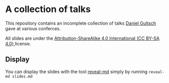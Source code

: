 A collection of talks
=====================

This repository contains an incomplete collection of talks [Daniel Gultsch](https://gultsch.de) gave at various conferces.

All slides are under the [Attribution-ShareAlike 4.0 International (CC BY-SA 4.0) ](https://creativecommons.org/licenses/by-sa/4.0/) license.


Display
-------

You can display the slides with the tool [reveal-md](https://github.com/webpro/reveal-md) simply by running `reveal-md slides.md`
